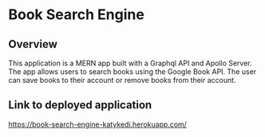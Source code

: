 # Book Search Engine

## Overview
This application is a MERN app built with a Graphql API and Apollo Server. The app allows users to search books using the Google Book API. The user can save books to their account or remove books from their account.

## Link to deployed application
https://book-search-engine-katykedi.herokuapp.com/
